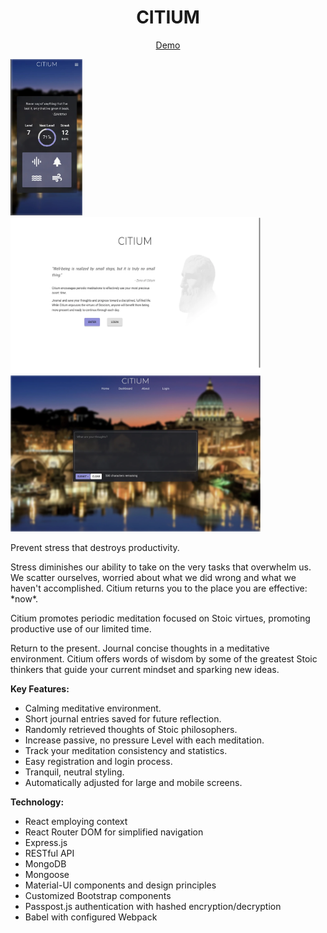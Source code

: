 <p align="center">
  <h1 align="center">CITIUM</h3>
  
  <p align="center">
    <a href="https://raw.githubusercontent.com/scbrazil/citium/main/client/src/assets/images/citium-demo.webp?raw=true">
      Demo
    </a>  
  </p>
  
  <p align="center>
    <a href="https://raw.githubusercontent.com/scbrazil/citium/main/docs/mobile-med.webp">
      <img src="https://raw.githubusercontent.com/scbrazil/citium/main/docs/mobile-med.webp?raw=true" width="115" height="250" />
    </a>
    <a href="https://raw.githubusercontent.com/scbrazil/citium/main/docs/desktop-splash.webp">
      <img src="https://raw.githubusercontent.com/scbrazil/citium/main/docs/desktop-splash.webp?raw=true" width="400" height="250" />
    </a>
    <a href="https://raw.githubusercontent.com/scbrazil/citium/main/docs/desktop-journal.webp">
      <img src="https://raw.githubusercontent.com/scbrazil/citium/main/docs/desktop-journal.webp" width="400" height="250" />
    </a>
  </p>
</p>

<div>
  <p>Prevent stress that destroys productivity.</p>

  <p>Stress diminishes our ability to take on the very tasks that overwhelm us. We scatter ourselves, worried about what we did wrong and what we haven't accomplished. Citium returns you to the place you are effective: *now*.</p>

  <p>Citium promotes periodic meditation focused on Stoic virtues, promoting productive use of our limited time.</p>

  <p>Return to the present. Journal concise thoughts in a meditative environment. Citium offers words of wisdom by some of the greatest Stoic thinkers that guide your current mindset and sparking new ideas.</p>
</div>

<div>
  <p><strong>Key Features:</strong></p>

  <p>
    <ul>
      <li>Calming meditative environment.</li>
      <li>Short journal entries saved for future reflection.</li>
      <li>Randomly retrieved thoughts of Stoic philosophers.</li>
      <li>Increase passive, no pressure Level with each meditation.</li>
      <li>Track your meditation consistency and statistics.</li>
      <li>Easy registration and login process.</li>
      <li>Tranquil, neutral styling.</li>
      <li>Automatically adjusted for large and mobile screens.</li
    </ul>
  </p>
</div>

<div>
  <p><strong>Technology:</strong></p>

  <p>
    <ul>
      <li>React employing context</li>
      <li>React Router DOM for simplified navigation</li>
      <li>Express.js</li>
      <li>RESTful API</li>
      <li>MongoDB</li>
      <li>Mongoose</li>
      <li>Material-UI components and design principles</li>
      <li>Customized Bootstrap components</li>
      <li>Passpost.js authentication with hashed encryption/decryption</li>
      <li>Babel with configured Webpack</li>
    </ul>
  </p>
</div>
